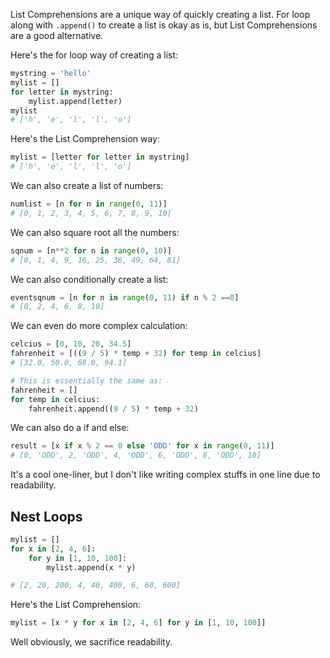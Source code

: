 
List Comprehensions are a unique way of quickly creating a list.
For loop along with `.append()` to create a list is okay as is, but List Comprehensions are a good alternative.

Here's the for loop way of creating a list:
```python
mystring = 'hello'
mylist = []
for letter in mystring:
    mylist.append(letter)
mylist
# ['h', 'e', 'l', 'l', 'o']
```

Here's the List Comprehension way:
```python
mylist = [letter for letter in mystring]
# ['h', 'e', 'l', 'l', 'o']
```

We can also create a list of numbers:
```python
numlist = [n for n in range(0, 11)]
# [0, 1, 2, 3, 4, 5, 6, 7, 8, 9, 10]
```
We can also square root all the numbers:
```python
sqnum = [n**2 for n in range(0, 10)]
# [0, 1, 4, 9, 16, 25, 36, 49, 64, 81]
```

We can also conditionally create a list:
```python
eventsqnum = [n for n in range(0, 11) if n % 2 ==0]
# [0, 2, 4, 6, 8, 10]
```
We can even do more complex calculation:
```python
celcius = [0, 10, 20, 34.5]
fahrenheit = [((9 / 5) * temp + 32) for temp in celcius]
# [32.0, 50.0, 68.0, 94.1]

# This is essentially the same as:
fahrenheit = []
for temp in celcius:
	fahrenheit.append((9 / 5) * temp + 32)
```

We can also do a if and else:
```python
result = [x if x % 2 == 0 else 'ODD' for x in range(0, 11)]
# [0, 'ODD', 2, 'ODD', 4, 'ODD', 6, 'ODD', 8, 'ODD', 10]
```
It's a cool one-liner, but I don't like writing complex stuffs in one line due to readability.

## Nest Loops

```python
mylist = []
for x in [2, 4, 6]:
    for y in [1, 10, 100]:
        mylist.append(x * y)

# [2, 20, 200, 4, 40, 400, 6, 60, 600]
```

Here's the List Comprehension:
```python
mylist = [x * y for x in [2, 4, 6] for y in [1, 10, 100]]
```
Well obviously, we sacrifice readability.
